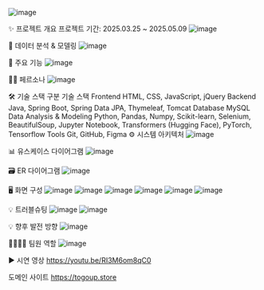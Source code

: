 ![image](https://github.com/user-attachments/assets/bd12f6f7-2b54-471c-8c14-25226a322acf)

✨ 프로젝트 개요
프로젝트 기간: 2025.03.25 ~ 2025.05.09
![image](https://github.com/user-attachments/assets/0ad87400-8844-4aaf-bc7f-9028569629ec)

💾 데이터 분석 & 모델링
![image](https://github.com/user-attachments/assets/b75deb77-327f-4e43-80c2-2ca96c9472dd)

🚀 주요 기능
![image](https://github.com/user-attachments/assets/44abbd97-e823-4dac-bc04-94274b8b7552)

🙍‍♂️ 페르소나
![image](https://github.com/user-attachments/assets/3e158939-73d4-4fc3-b2ec-080e062d4aa5)

🛠️ 기술 스택
구분	기술 스택
Frontend	HTML, CSS, JavaScript, jQuery
Backend	Java, Spring Boot, Spring Data JPA, Thymeleaf, Tomcat
Database	MySQL
Data Analysis & Modeling	Python, Pandas, Numpy, Scikit-learn, Selenium, BeautifulSoup, Jupyter Notebook, Transformers (Hugging Face), PyTorch, Tensorflow
Tools	Git, GitHub, Figma
⚙️ 시스템 아키텍처
![image](https://github.com/user-attachments/assets/333dfb3a-6779-4292-b056-61b4d3919e73)

📊 유스케이스 다이어그램
![image](https://github.com/user-attachments/assets/a9bcce72-e326-4213-b229-856f9a7c1853)


🗃️ ER 다이어그램
![image](https://github.com/user-attachments/assets/aeaa058e-4d06-453a-983e-ee5580d03af9)


🖥️ 화면 구성
![image](https://github.com/user-attachments/assets/97b7818e-c38d-4842-bb39-c032ad510f00)
![image](https://github.com/user-attachments/assets/136a664f-5bf9-4576-88bf-285288db9ee5)
![image](https://github.com/user-attachments/assets/9d9d2b5e-d72d-428c-a87e-2c7fec9f6bcd)
![image](https://github.com/user-attachments/assets/1c1bde1d-0301-4dcc-975e-2d493eac20ea)
![image](https://github.com/user-attachments/assets/4e3e3414-02ae-4c71-a1ac-65ba31472455)
![image](https://github.com/user-attachments/assets/18fdcf75-826a-45e8-b116-a78390e6aef6)


💡 트러블슈팅
![image](https://github.com/user-attachments/assets/4b063989-596c-4954-a926-7ea7fdabe2ff)
![image](https://github.com/user-attachments/assets/74bf30df-f921-4f92-8200-127c1da18439)

💡 향후 발전 방향
![image](https://github.com/user-attachments/assets/33af525e-2d50-4287-9820-b3320e297e38)

👨‍👩‍👧‍👦 팀원 역할
![image](https://github.com/user-attachments/assets/bdddf93f-b2a2-4927-98c8-8ee7a8b008ca)

▶️ 시연 영상
https://youtu.be/RI3M6om8qC0

도메인 사이트
https://togoup.store

